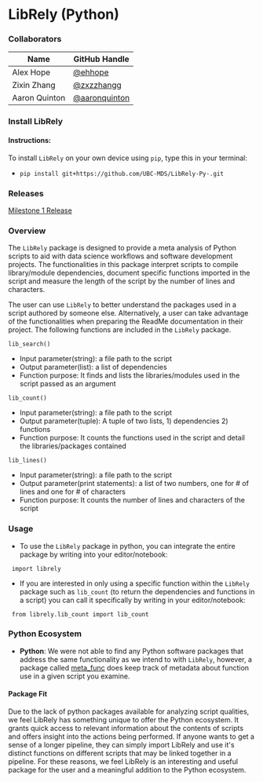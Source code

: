 # LibRely (Python)

### Collaborators
| Name | GitHub Handle |
| ---- | ------ |
| Alex Hope | [@ehhope ]( https://github.com/ehhope) |
| Zixin Zhang     | [@zxzzhangg](https://github.com/zxzzhangg) |
| Aaron Quinton     | [@aaronquinton](https://github.com/aaronquinton ) |


### Install LibRely

#### Instructions:

To install ```LibRely``` on your own device using ```pip```, type this in your terminal:

- ```pip install git+https://github.com/UBC-MDS/LibRely-Py-.git```




### Releases

[Milestone 1 Release](https://github.com/UBC-MDS/LibRely-Py-/releases/tag/V1.0)

### Overview
The `LibRely` package is designed to provide a meta analysis of Python scripts to aid with data science workflows and software development projects. The functionalities in this package interpret scripts to compile library/module dependencies, document specific functions imported in the script and measure the length of the script by the number of lines and characters.

The user can use `LibRely` to better understand the packages used in a script authored by someone else. Alternatively, a user can take advantage of the functionalities when preparing the ReadMe documentation in their project. The following functions are included in the `LibRely` package.

`lib_search()`

- Input parameter(string): a file path to the script
- Output parameter(list): a list of dependencies
- Function purpose: It finds and lists the libraries/modules used in the script passed as an argument

`lib_count()`

- Input parameter(string): a file path to the script
- Output parameter(tuple): A tuple of two lists, 1) dependencies 2) functions
- Function purpose: It counts the functions used in the script and detail the libraries/packages contained

`lib_lines()`

 - Input parameter(string): a file path to the script
 - Output parameter(print statements): a list of two numbers, one for # of lines and one for # of characters
 - Function purpose: It counts the number of lines and characters of the script

### Usage

- To use the ```LibRely``` package in python, you can integrate the entire package by writing into your editor/notebook:

``` import librely```

- If you are interested in only using a specific function within the ```LibRely``` package such as ```lib_count``` (to return the dependencies and functions in a script) you can call it specifically by writing in your editor/notebook:

``` from librely.lib_count import lib_count```

### Python Ecosystem

- **Python**: We were not able to find any Python software packages that address the same functionality as we intend to with ```LibRely```, however, a package called [meta_func](https://pypi.org/project/meta_func/) does keep track of metadata about function use in a given script you examine. 

#### Package Fit 
Due to the lack of python packages available for analyzing script qualities, we feel LibRely has something unique to offer the Python ecosystem. It grants quick access to relevant information about the contents of scripts and offers insight into the actions being performed. If anyone wants to get a sense of a longer pipeline, they can simply import LibRely and use it's distinct functions on different scripts that may be linked together in a pipeline. For these reasons, we feel LibRely is an interesting and useful package for the user and a meaningful addition to the Python ecosystem.
